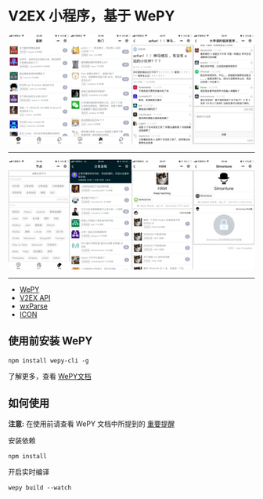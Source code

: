 # V2EX 小程序，基于 WePY

<img width="25%" src="./review/new.jpg"/><img width="25%" src="./review/hot.jpg"/><img width="25%" src="./review/article.jpg"/><img width="25%" src="./review/comment.jpg"/>

---

<img width="25%" src="./review/node.jpg"/><img width="25%" src="./review/node_page.jpg"/><img width="25%" src="./review/user.jpg"/><img width="25%" src="./review/user_nothing.jpg"/>

---


- [WePY](https://github.com/Tencent/wepy)
- [V2EX API](https://github.com/djyde/V2EX-API)
- [wxParse](https://github.com/icindy/wxParse)
- [ICON](http://iconfont.cn/collections/detail?spm=a313x.7781069.0.da5a778a4&cid=33)

## 使用前安装 WePY

```
npm install wepy-cli -g
```
了解更多，查看 [WePY文档](https://tencent.github.io/wepy/document.html#/)

## 如何使用

**注意:** 在使用前请查看 WePY 文档中所提到的 [重要提醒](https://tencent.github.io/wepy/document.html#/?id=重要提醒)

安装依赖

```
npm install
```

开启实时编译

```
wepy build --watch
```